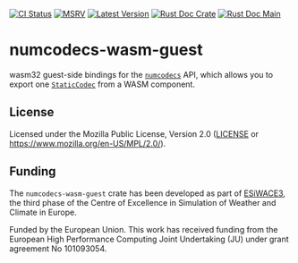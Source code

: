 [![CI Status]][workflow] [![MSRV]][repo] [![Latest Version]][crates.io] [![Rust Doc Crate]][docs.rs] [![Rust Doc Main]][docs]

[CI Status]: https://img.shields.io/github/actions/workflow/status/juntyr/numcodecs-rs/ci.yml?branch=main
[workflow]: https://github.com/juntyr/numcodecs-rs/actions/workflows/ci.yml?query=branch%3Amain

[MSRV]: https://img.shields.io/badge/MSRV-1.82.0-blue
[repo]: https://github.com/juntyr/numcodecs-rs

[Latest Version]: https://img.shields.io/crates/v/numcodecs-wasm-guest
[crates.io]: https://crates.io/crates/numcodecs-wasm-guest

[Rust Doc Crate]: https://img.shields.io/docsrs/numcodecs-wasm-guest
[docs.rs]: https://docs.rs/numcodecs-wasm-guest/

[Rust Doc Main]: https://img.shields.io/badge/docs-main-blue
[docs]: https://juntyr.github.io/numcodecs-rs/numcodecs_wasm_guest

# numcodecs-wasm-guest

wasm32 guest-side bindings for the [`numcodecs`] API, which allows you to export one [`StaticCodec`] from a WASM component.

[`numcodecs`]: https://docs.rs/numcodecs/0.2/numcodecs/
[`StaticCodec`]: https://docs.rs/numcodecs/latest/numcodecs/trait.StaticCodec.html

## License

Licensed under the Mozilla Public License, Version 2.0 ([LICENSE](LICENSE) or https://www.mozilla.org/en-US/MPL/2.0/).

## Funding

The `numcodecs-wasm-guest` crate has been developed as part of [ESiWACE3](https://www.esiwace.eu), the third phase of the Centre of Excellence in Simulation of Weather and Climate in Europe.

Funded by the European Union. This work has received funding from the European High Performance Computing Joint Undertaking (JU) under grant agreement No 101093054.

